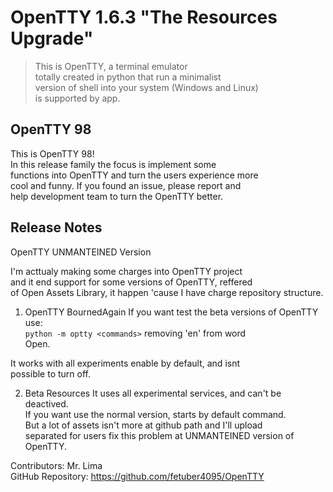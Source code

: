 # OpenTTY 1.6.3 "The Resources Upgrade"

> This is OpenTTY, a terminal emulator  
> totally created in python that run a minimalist  
> version of shell into your system (Windows and Linux)  
> is supported by app.  

## OpenTTY 98

This is OpenTTY 98!  
In this release family the focus is implement some  
functions into OpenTTY and turn the users experience more  
cool and funny. If you found an issue, please report and  
help development team to turn the OpenTTY better.  
 
## Release Notes  
 
OpenTTY UNMANTEINED Version  

I'm acttualy making some charges into OpenTTY project  
and it end support for some versions of OpenTTY, reffered  
of Open Assets Library, it happen 'cause I have charge 
repository structure.


1. OpenTTY BournedAgain
If you want test the beta versions of OpenTTY use:  
`python -m optty <commands>` removing 'en' from word  
Open.  

It works with all experiments enable by default, and isnt  
possible to turn off. 

2. Beta Resources
It uses all experimental services, and can't be deactived.  
If you want use the normal version, starts by default command.  
But a lot of assets isn't more at github path and I'll upload  
separated for users fix this problem at UNMANTEINED version of  
OpenTTY.

Contributors: Mr. Lima  
GitHub Repository: https://github.com/fetuber4095/OpenTTY  

